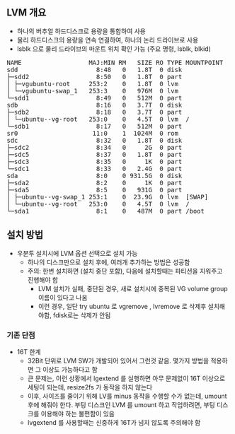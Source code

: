## LVM 개요
- 하나의 버추얼 하드디스크로 용량을 통합하여 사용
- 물리 하드디스크의 용량을 연속 연결하여, 하나의 논리 드라이브로 사용
- lsblk 으로 물리 드라이브의 마운트 위치 확인 가능 (주요 명령, lsblk, blkid)
<pre>
NAME                  MAJ:MIN RM   SIZE RO TYPE MOUNTPOINT
sdd                     8:48   0   1.8T  0 disk 
├─sdd2                  8:50   0   1.8T  0 part 
│ ├─vgubuntu-root     253:2    0   1.8T  0 lvm  
│ └─vgubuntu-swap_1   253:3    0   976M  0 lvm  
└─sdd1                  8:49   0   512M  0 part 
sdb                     8:16   0   3.7T  0 disk 
├─sdb2                  8:18   0   3.7T  0 part 
│ └─ubuntu--vg-root   253:0    0   4.5T  0 lvm  /
└─sdb1                  8:17   0   512M  0 part 
sr0                    11:0    1  1024M  0 rom  
sdc                     8:32   0   1.8T  0 disk 
├─sdc2                  8:34   0     2G  0 part 
├─sdc5                  8:37   0   1.8T  0 part 
├─sdc3                  8:35   0     1K  0 part 
└─sdc1                  8:33   0   2.4G  0 part 
sda                     8:0    0 931.5G  0 disk 
├─sda2                  8:2    0     1K  0 part 
├─sda5                  8:5    0   931G  0 part 
│ ├─ubuntu--vg-swap_1 253:1    0  23.9G  0 lvm  [SWAP]
│ └─ubuntu--vg-root   253:0    0   4.5T  0 lvm  /
└─sda1                  8:1    0   487M  0 part /boot
</pre>

## 설치 방법
- 우분투 설치시에 LVM 옵션 선택으로 설치 가능
  - 하나의 디스크만으로 설치 후에, 여러개 추가하는 방법은 성공함
  - 주의: 한번 설치하면 (설치 중단 포함), 다음에 설치할때는 파티션을 지워주고 진행해야 함
    - LVM 설치가 실패, 중단된 경우, 새로 설치시에 중복된 VG volume group 이름이 있다고 나옴 
    - 이런 경우, 일단 try ubuntu 로 vgremove , lvremove 로 삭제후 설치해야함, fdisk로는 삭제가 안됨
    
### 기존 단점
- 16T 한계
  - 32Bit 단위로 LVM SW가 개발되어 있어서 그런것 같음. 몇가지 방법을 적용하면 그 이상도 가능하다고 함
  - 큰 문제는, 이런 상황에서 lgextend 를 실행하면 아무 문제없이 16T 이상으로 세팅이 되는데, resize2fs 가 동작을 하지 않는다
  - 이후, 사이즈를 줄이기 위해 LV를 minus 동작을 수행할 수가 없는데, umount 후에 해줘야 한다. 부팅 디스크인 LVM 를 umount 하고 작업하려면, 부팅 디스크를 이용해야 하는 불편함이 있음
  - lvgextend 를 사용할때는 신중하게 16T가 넘지 않도록 주의해야 함
